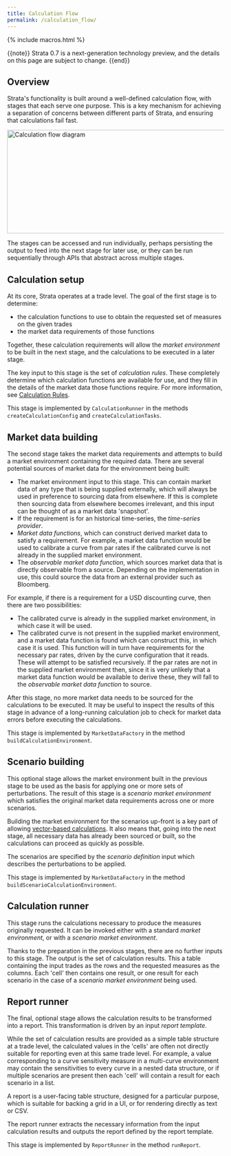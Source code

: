 ```yaml
---
title: Calculation Flow
permalink: /calculation_flow/
---
```


{% include macros.html %}

{{note}} Strata 0.7 is a next-generation technology preview, and the details on this page are subject to change. {{end}}

## Overview

Strata's functionality is built around a well-defined calculation flow, with stages that each serve one purpose. This is a key mechanism for achieving a separation of concerns between different parts of Strata, and ensuring that calculations fail fast.

<img alt="Calculation flow diagram" src="{{site.baseurl}}/images/calculation_flow.png" style="width:800px; height:240px;" />

The stages can be accessed and run individually, perhaps persisting the output to feed into the next stage for later use, or they can be run sequentially through APIs that abstract across multiple stages.

## Calculation setup

At its core, Strata operates at a trade level. The goal of the first stage is to determine:

* the calculation functions to use to obtain the requested set of measures on the given trades
* the market data requirements of those functions

Together, these calculation requirements will allow the _market environment_ to be built in the next stage, and the calculations to be executed in a later stage.

The key input to this stage is the set of _calculation rules_. These completely determine which calculation functions are available for use, and they fill in the details of the market data those functions require. For more information, see [Calculation Rules]({{site.baseurl}}/calculation_rules/).

This stage is implemented by `CalculationRunner` in the methods `createCalculationConfig` and `createCalculationTasks`.

## Market data building

The second stage takes the market data requirements and attempts to build a market environment containing the required data. There are several potential sources of market data for the environment being built:

* The market environment input to this stage. This can contain market data of any type that is being supplied externally, which will always be used in preference to sourcing data from elsewhere. If this is complete then sourcing data from elsewhere becomes irrelevant, and this input can be thought of as a market data 'snapshot'.
* If the requirement is for an historical time-series, the _time-series provider_.
* _Market data functions_, which can construct derived market data to satisfy a requirement. For example, a market data function would be used to calibrate a curve from par rates if the calibrated curve is not already in the supplied market environment.
* The _observable market data function_, which sources market data that is directly observable from a source. Depending on the implementation in use, this could source the data from an external provider such as Bloomberg.

For example, if there is a requirement for a USD discounting curve, then there are two possibilities:

* The calibrated curve is already in the supplied market environment, in which case it will be used.
* The calibrated curve is not present in the supplied market environment, and a market data function is found which can construct this, in which case it is used. This function will in turn have requirements for the necessary par rates, driven by the curve configuration that it reads. These will attempt to be satisfied recursively. If the par rates are not in the supplied market environment then, since it is very unlikely that a market data function would be available to derive these, they will fall to the _observable market data function_ to source.

After this stage, no more market data needs to be sourced for the calculations to be executed. It may be useful to inspect the results of this stage in advance of a long-running calculation job to check for market data errors before executing the calculations.

This stage is implemented by `MarketDataFactory` in the method `buildCalculationEnvironment`.

## Scenario building

This optional stage allows the market environment built in the previous stage to be used as the basis for applying one or more sets of perturbations. The result of this stage is a _scenario market environment_ which satisfies the original market data requirements across one or more scenarios.

Building the market environment for the scenarios up-front is a key part of allowing [vector-based calculations]({{site.baseurl}}/performance/). It also means that, going into the next stage, all necessary data has already been sourced or built, so the calculations can proceed as quickly as possible.

The scenarios are specified by the _scenario definition_ input which describes the perturbations to be applied.

This stage is implemented by `MarketDataFactory` in the method `buildScenarioCalculationEnvironment`.

## Calculation runner

This stage runs the calculations necessary to produce the measures originally requested. It can be invoked either with a standard _market environment_, or with a _scenario market environment_.

Thanks to the preparation in the previous stages, there are no further inputs to this stage. The output is the set of calculation results. This a table containing the input trades as the rows and the requested measures as the columns. Each 'cell' then contains one result, or one result for each scenario in the case of a _scenario market environment_ being used.

## Report runner

The final, optional stage allows the calculation results to be transformed into a report. This transformation is driven by an input _report template_.

While the set of calculation results are provided as a simple table structure at a trade level, the calculated values in the 'cells' are often not directly suitable for reporting even at this same trade level. For example, a value corresponding to a curve sensitivity measure in a multi-curve environment may contain the sensitivities to every curve in a nested data structure, or if multiple scenarios are present then each 'cell' will contain a result for each scenario in a list.

A report is a user-facing table structure, designed for a particular purpose, which is suitable for backing a grid in a UI, or for rendering directly as text or CSV.

The report runner extracts the necessary information from the input calculation results and outputs the report defined by the report template.

This stage is implemented by `ReportRunner` in the method `runReport`.
